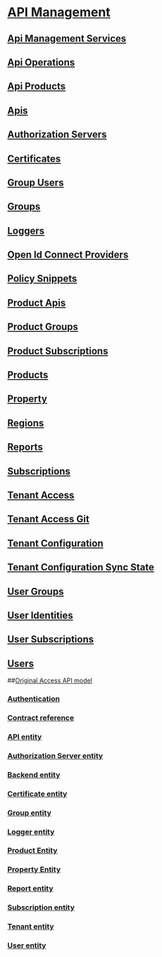 # [API Management](index.md)
## [Api Management Services](../../api-ref/apimanagement/ApiManagementServices.json)
## [Api Operations](../../api-ref/apimanagement/ApiOperations.json)
## [Api Products](../../api-ref/apimanagement/ApiProducts.json)
## [Apis](../../api-ref/apimanagement/Apis.json)
## [Authorization Servers](../../api-ref/apimanagement/AuthorizationServers.json)
## [Certificates](../../api-ref/apimanagement/Certificates.json)
## [Group Users](../../api-ref/apimanagement/GroupUsers.json)
## [Groups](../../api-ref/apimanagement/Groups.json)
## [Loggers](../../api-ref/apimanagement/Loggers.json)
## [Open Id Connect Providers](../../api-ref/apimanagement/OpenIdConnectProviders.json)
## [Policy Snippets](../../api-ref/apimanagement/PolicySnippets.json)
## [Product Apis](../../api-ref/apimanagement/ProductApis.json)
## [Product Groups](../../api-ref/apimanagement/ProductGroups.json)
## [Product Subscriptions](../../api-ref/apimanagement/ProductSubscriptions.json)
## [Products](../../api-ref/apimanagement/Products.json)
## [Property](../../api-ref/apimanagement/Property.json)
## [Regions](../../api-ref/apimanagement/Regions.json)
## [Reports](../../api-ref/apimanagement/Reports.json)
## [Subscriptions](../../api-ref/apimanagement/Subscriptions.json)
## [Tenant Access](../../api-ref/apimanagement/TenantAccess.json)
## [Tenant Access Git](../../api-ref/apimanagement/TenantAccessGit.json)
## [Tenant Configuration](../../api-ref/apimanagement/TenantConfiguration.json)
## [Tenant Configuration Sync State](../../api-ref/apimanagement/TenantConfigurationSyncState.json)
## [User Groups](../../api-ref/apimanagement/UserGroups.json)
## [User Identities](../../api-ref/apimanagement/UserIdentities.json)
## [User Subscriptions](../../api-ref/apimanagement/UserSubscriptions.json)
## [Users](../../api-ref/apimanagement/Users.json)
##[Original Access API model](ApiManagementREST/API-Management-REST.md)
### [Authentication](ApiManagementREST/Azure-API-Management-REST-API-Authentication.md)
### [Contract reference](ApiManagementREST/Azure-API-Management-REST-API-contract-reference.md)
### [API entity](ApiManagementREST/Azure-API-Management-REST-API-API-entity.md)
### [Authorization Server entity](ApiManagementREST/Azure-API-Management-REST-API-Authorization-Server-entity.md)
### [Backend entity](ApiManagementREST/Azure-API-Management-REST-API-Backend-entity.md)
### [Certificate entity](ApiManagementREST/Azure-API-Management-REST-API-Certificate-entity.md)
### [Group entity](ApiManagementREST/Azure-API-Management-REST-API-Group-entity.md)
### [Logger entity](ApiManagementREST/Azure-API-Management-REST-API-Logger-entity.md)
### [Product Entity](ApiManagementREST/Azure-API-Management-REST-API-Product-Entity.md)
### [Property Entity](ApiManagementREST/Azure-API-Management-REST-API-Property-Entity.md)
### [Report entity](ApiManagementREST/Azure-API-Management-REST-API-Report-entity.md)
### [Subscription entity](ApiManagementREST/Azure-API-Management-REST-API-Subscription-entity.md)
### [Tenant entity](ApiManagementREST/Azure-API-Management-REST-API-Tenant-entity.md)
### [User entity](ApiManagementREST/Azure-API-Management-REST-API-User-entity.md)